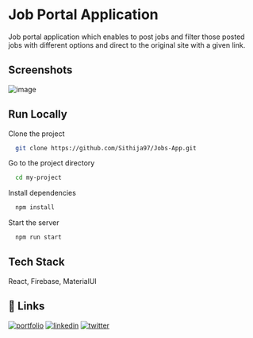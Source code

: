 # Job Portal Application

Job portal application which enables to post jobs and filter
those posted jobs with different options and direct to the
original site with a given link.

## Screenshots
![image](https://user-images.githubusercontent.com/55422887/148630425-98b6d917-18ec-4eab-9504-71cd2c373c4e.png)


## Run Locally

Clone the project

```bash
  git clone https://github.com/Sithija97/Jobs-App.git
```

Go to the project directory

```bash
  cd my-project
```

Install dependencies

```bash
  npm install
```

Start the server

```bash
  npm run start
```


## Tech Stack

React, Firebase, MaterialUI
<!-- 
**Server:** Node, Express -->


## 🔗 Links
[![portfolio](https://img.shields.io/badge/my_portfolio-000?style=for-the-badge&logo=ko-fi&logoColor=white)](https://sithija97.github.io/)
[![linkedin](https://img.shields.io/badge/linkedin-0A66C2?style=for-the-badge&logo=linkedin&logoColor=white)](https://www.linkedin.com/in/sithijashehara/)
[![twitter](https://img.shields.io/badge/twitter-1DA1F2?style=for-the-badge&logo=twitter&logoColor=white)](https://twitter.com/Sithijashehara)

   

